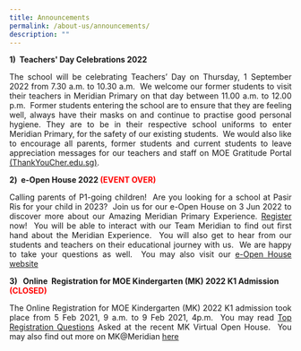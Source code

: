 ```yaml
---
title: Announcements
permalink: /about-us/announcements/
description: ""
---
```

<b>1)  Teachers' Day Celebrations 2022</b><br>
<p align = "justify">The school will be celebrating Teachers’ Day on Thursday, 1 September 2022 from 7.30 a.m. to 10.30 a.m.  We welcome our former students to visit their teachers in Meridian Primary on that day between 11.00 a.m. to 12.00 p.m.  Former students entering the school are to ensure that they are feeling well, always have their masks on and continue to practise good personal hygiene. They are to be in their respective school uniforms to enter Meridian Primary, for the safety of our existing students.  We would also like to encourage all parents, former students and current students to leave appreciation messages for our teachers and staff on MOE Gratitude Portal <a href = "http://thankyoucher.edu.sg/">(ThankYouCher.edu.sg)</a>.</p>

<b>2)  e-Open House 2022 <font color="red">(EVENT OVER)</font></b><br>
<p align = "justify">Calling parents of P1-going children!  Are you looking for a school at Pasir Ris for your child in 2023?  Join us for our e-Open House on 3 Jun 2022 to discover more about our Amazing Meridian Primary Experience. <a href = "https://go.gov.sg/mpsohreg2022">Register</a> now!  You will be able to interact with our Team Meridian to find out first hand about the Meridian Experience.  You will also get to hear from our students and teachers on their educational journey with us.  We are happy to take your questions as well.  You may also visit our <a href = "https://go.gov.sg/mpsoh">e-Open House website</a></p>

<b>3)   Online  Registration for MOE Kindergarten (MK) 2022 K1 Admission <font color = "red">(CLOSED)</font></b>

<p align = "justify">The Online Registration for MOE Kindergarten (MK) 2022 K1 admission took place from 5 Feb 2021, 9 a.m. to 9 Feb 2021, 4p.m.  You may read <a href = "">Top Registration Questions</a> Asked at the recent MK Virtual Open House.  You may also find out more on MK@Meridian <a href = "">here</a></p>